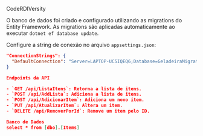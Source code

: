 CodeRDIVersity

O banco de dados foi criado e configurado utilizando as migrations do Entity Framework.
As migrations são aplicadas automaticamente ao executar `dotnet ef database update`.

Configure a string de conexão no arquivo `appsettings.json`:
```json
"ConnectionStrings": {
  "DefaultConnection": "Server=LAPTOP-UC5IQEQ6;Database=GeladeiraMigration;Uid=sa;Pwd=123;Trusted_Connection=True;TrustServerCertificate=True;"
}

Endpoints da API

- `GET /api/ListaItens`: Retorna a lista de itens.
- `POST /api/AddLista`: Adiciona a lista de itens.
- `POST /api/AdicionarItem`: Adiciona um novo item.
- `PUT /api/AtualizarItem`: Altera um item.
- `DELETE /api/RemoverPorId`: Remove um item pelo ID.

Banco de Dados
select * from [dbo].[Items]
